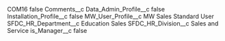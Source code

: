 <?xml version="1.0" encoding="UTF-8"?>
<CustomMetadata xmlns="http://soap.sforce.com/2006/04/metadata" xmlns:xsi="http://www.w3.org/2001/XMLSchema-instance" xmlns:xsd="http://www.w3.org/2001/XMLSchema">
    <label>COM16</label>
    <protected>false</protected>
    <values>
        <field>Comments__c</field>
        <value xsi:nil="true"/>
    </values>
    <values>
        <field>Data_Admin_Profile__c</field>
        <value xsi:type="xsd:boolean">false</value>
    </values>
    <values>
        <field>Installation_Profile__c</field>
        <value xsi:type="xsd:boolean">false</value>
    </values>
    <values>
        <field>MW_User_Profile__c</field>
        <value xsi:type="xsd:string">MW Sales Standard User</value>
    </values>
    <values>
        <field>SFDC_HR_Department__c</field>
        <value xsi:type="xsd:string">Education Sales</value>
    </values>
    <values>
        <field>SFDC_HR_Division__c</field>
        <value xsi:type="xsd:string">Sales and Service</value>
    </values>
    <values>
        <field>is_Manager__c</field>
        <value xsi:type="xsd:boolean">false</value>
    </values>
</CustomMetadata>
